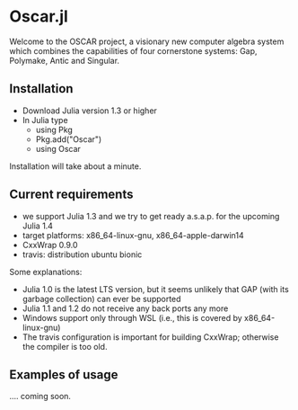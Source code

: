 # Oscar.jl

Welcome to the OSCAR project, a visionary new computer algebra system
which combines the capabilities of four cornerstone systems: Gap,
Polymake, Antic and Singular.

## Installation

* Download Julia version 1.3 or higher
* In Julia type
  - using Pkg
  - Pkg.add("Oscar")
  - using Oscar

Installation will take about a minute.

## Current requirements

* we support Julia 1.3 and we try to get ready a.s.a.p. for the upcoming Julia 1.4
* target platforms: x86_64-linux-gnu, x86_64-apple-darwin14
* CxxWrap 0.9.0
* travis: distribution ubuntu bionic

Some explanations:

* Julia 1.0 is the latest LTS version, but it seems unlikely that GAP (with its garbage collection) can ever be supported
* Julia 1.1 and 1.2 do not receive any back ports any more
* Windows support only through WSL (i.e., this is covered by x86_64-linux-gnu)
* The travis configuration is important for building CxxWrap; otherwise the compiler is too old.


## Examples of usage

.... coming soon.
